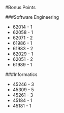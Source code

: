 #Bonus Points

###Software Engineering

* 62014 - 1
* 62058 - 1
* 62071 - 2
* 61986 - 1
* 61983 - 2
* 62029 - 1
* 62051 - 2
* 61989 - 1

###Informatics
* 45246 - 3
* 45309 - 5
* 45261 - 3
* 45184 - 1
* 45181 - 1